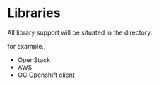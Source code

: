 # Libraries
All library support will be situated in the directory. 


for example.,
 - OpenStack
 - AWS
 - OC Openshift client